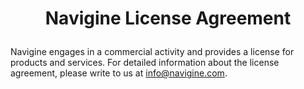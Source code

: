 # <p align="center"> Navigine License Agreement </p>

Navigine engages in a commercial activity and provides a license for products and services. For detailed information about the license agreement, please write to us at info@navigine.com.
